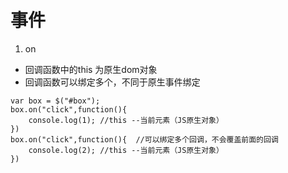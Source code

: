 # 事件

1. on

- 回调函数中的this 为原生dom对象
- 回调函数可以绑定多个，不同于原生事件绑定

```
var box = $("#box");
box.on("click",function(){
    console.log(1); //this --当前元素（JS原生对象）
})
box.on("click",function(){  //可以绑定多个回调，不会覆盖前面的回调
    console.log(2); //this --当前元素（JS原生对象）
})

```